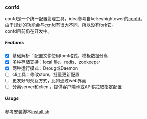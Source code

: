 ### confd

confd是一个统一配置管理工具，idea参考自kelseyhightower的[confd](https://github.com/kelseyhightower/confd)。  
由于规划的功能会与[confd](https://github.com/kelseyhightower/confd)有很大不同，所以没有fork它。  
confd目前仍在开发中。

##### Features

- [x] 基础解析：配置文件使用toml格式，模板数据分离
- [x] 多种存储支持：local file、redis、zookeeper
- [x] 两种运行模式：Debug或Daemon
- [ ] cli工具：修改store，批量更新配置
- [ ] 更友好的交互方式，比如通过web界面
- [ ] 分离server和client，提供客户端cli或API供拉取指定配置

##### Usage

参考安装脚本[install.sh](./docs/install.sh)